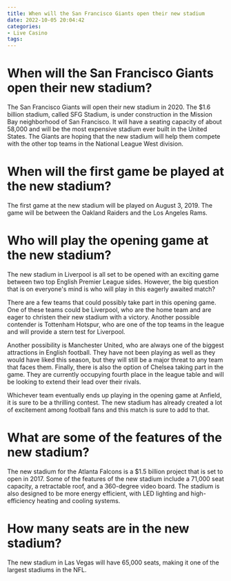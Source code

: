 ```yaml
---
title: When will the San Francisco Giants open their new stadium
date: 2022-10-05 20:04:42
categories:
- Live Casino
tags:
---
```



#  When will the San Francisco Giants open their new stadium?

The San Francisco Giants will open their new stadium in 2020. The $1.6 billion stadium, called SFG Stadium, is under construction in the Mission Bay neighborhood of San Francisco. It will have a seating capacity of about 58,000 and will be the most expensive stadium ever built in the United States. The Giants are hoping that the new stadium will help them compete with the other top teams in the National League West division.

#  When will the first game be played at the new stadium?

The first game at the new stadium will be played on August 3, 2019. The game will be between the Oakland Raiders and the Los Angeles Rams.

#  Who will play the opening game at the new stadium?

The new stadium in Liverpool is all set to be opened with an exciting game between two top English Premier League sides. However, the big question that is on everyone's mind is who will play in this eagerly awaited match?

There are a few teams that could possibly take part in this opening game. One of these teams could be Liverpool, who are the home team and are eager to christen their new stadium with a victory. Another possible contender is Tottenham Hotspur, who are one of the top teams in the league and will provide a stern test for Liverpool.

Another possibility is Manchester United, who are always one of the biggest attractions in English football. They have not been playing as well as they would have liked this season, but they will still be a major threat to any team that faces them. Finally, there is also the option of Chelsea taking part in the game. They are currently occupying fourth place in the league table and will be looking to extend their lead over their rivals.

Whichever team eventually ends up playing in the opening game at Anfield, it is sure to be a thrilling contest. The new stadium has already created a lot of excitement among football fans and this match is sure to add to that.

#  What are some of the features of the new stadium?

The new stadium for the Atlanta Falcons is a $1.5 billion project that is set to open in 2017. Some of the features of the new stadium include a 71,000 seat capacity, a retractable roof, and a 360-degree video board. The stadium is also designed to be more energy efficient, with LED lighting and high-efficiency heating and cooling systems.

#  How many seats are in the new stadium?

The new stadium in Las Vegas will have 65,000 seats, making it one of the largest stadiums in the NFL.